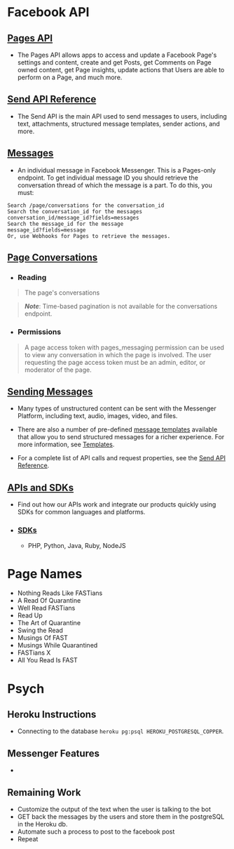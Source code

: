 # Facebook API

## [Pages API](https://developers.facebook.com/docs/pages/)

- The Pages API allows apps to access and update a Facebook Page's settings and content, create and get Posts, get Comments on Page owned content, get Page insights, update actions that Users are able to perform on a Page, and much more.

## [Send API Reference](https://developers.facebook.com/docs/messenger-platform/reference/send-api/)

- The Send API is the main API used to send messages to users, including text, attachments, structured message templates, sender actions, and more.

## [Messages](https://developers.facebook.com/docs/graph-api/reference/v6.0/message)

- An individual message in Facebook Messenger. This is a Pages-only endpoint. To get individual message ID you should retrieve the conversation thread of which the message is a part. To do this, you must:

```
Search /page/conversations for the conversation_id
Search the conversation_id for the messages
conversation_id/message_id?fields=messages
Search the message_id for the message
message_id?fields=message
Or, use Webhooks for Pages to retrieve the messages.
```

## [Page Conversations](https://developers.facebook.com/docs/graph-api/reference/page/conversations/)

- ### Reading

> The page's conversations

> ***Note***: Time-based pagination is not available for the conversations endpoint.

- ### Permissions
> A page access token with pages_messaging permission can be used to view any conversation in which the page is involved. The user requesting the page access token must be an admin, editor, or moderator of the page.

## [Sending Messages](https://developers.facebook.com/docs/messenger-platform/send-messages/)

- Many types of unstructured content can be sent with the Messenger Platform, including text, audio, images, video, and files.

- There are also a number of pre-defined [message templates](https://developers.facebook.com/docs/messenger-platform/send-api-reference/templates) available that allow you to send structured messages for a richer experience. For more information, see [Templates](https://developers.facebook.com/docs/messenger-platform/send-messages/templates).

- For a complete list of API calls and request properties, see the [Send API Reference](https://developers.facebook.com/docs/messenger-platform/reference/send-api/).

## [APIs and SDKs](https://developers.facebook.com/docs/apis-and-sdks/)

- Find out how our APIs work and integrate our products quickly using SDKs for common languages and platforms.

- ### [SDKs](https://developers.facebook.com/docs/marketing-api/sdks/)
  - PHP, Python, Java, Ruby, NodeJS

# Page Names

- Nothing Reads Like FASTians
- A Read Of Quarantine
- Well Read FASTians
- Read Up
- The Art of Quarantine
- Swing the Read
- Musings Of FAST
- Musings While Quarantined
- FASTians X
- All You Read Is FAST

# Psych

## Heroku Instructions

- Connecting to the database `heroku pg:psql HEROKU_POSTGRESQL_COPPER`.

## Messenger Features

-

## Remaining Work

- Customize the output of the text when the user is talking to the bot
- GET back the messages by the users and store them in the postgreSQL in the Heroku db.
- Automate such a process to post to the facebook post
- Repeat
